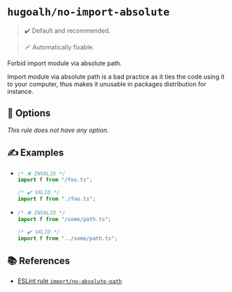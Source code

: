 # `hugoalh/no-import-absolute`

> ✔️ Default and recommended.

> 🩹 Automatically fixable.

Forbid import module via absolute path.

Import module via absolute path is a bad practice as it ties the code using it to your computer, thus makes it unusable in packages distribution for instance.

## 🔧 Options

*This rule does not have any option.*

## ✍️ Examples

- ```ts
  /* ❌ INVALID */
  import f from "/foo.ts";

  /* ✔️ VALID */
  import f from "./foo.ts";
  ```
- ```ts
  /* ❌ INVALID */
  import f from "/some/path.ts";

  /* ✔️ VALID */
  import f from "../some/path.ts";
  ```

## 📚 References

- [ESLint rule `import/no-absolute-path`](https://github.com/import-js/eslint-plugin-import/blob/main/docs/rules/no-absolute-path.md)
